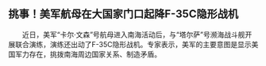 ## 挑事！美军航母在大国家门口起降F-35C隐形战机
　　近日，美军“卡尔·文森”号航母进入南海活动后，与“塔尔萨”号濒海战斗舰开展联合演练，演练还出动了F-35C隐形战机。专家表示，美军的主要意图是显示美国军力存在，挑拨南海周边国家关系、制造矛盾。

